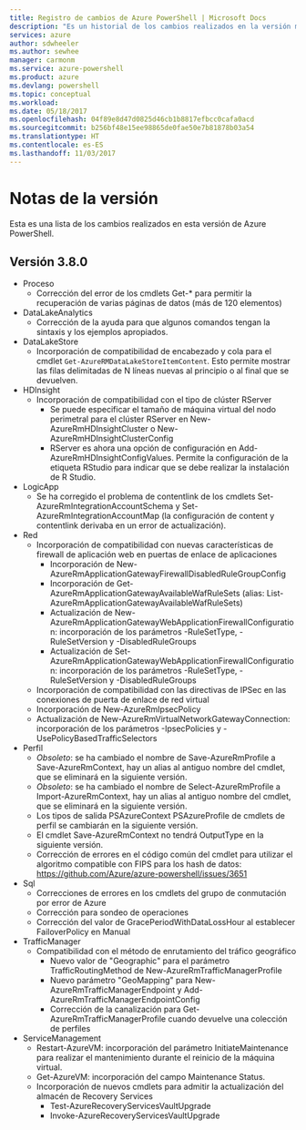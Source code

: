 ```yaml
---
title: Registro de cambios de Azure PowerShell | Microsoft Docs
description: "Es un historial de los cambios realizados en la versión más reciente de Azure PowerShell."
services: azure
author: sdwheeler
ms.author: sewhee
manager: carmonm
ms.service: azure-powershell
ms.product: azure
ms.devlang: powershell
ms.topic: conceptual
ms.workload: 
ms.date: 05/18/2017
ms.openlocfilehash: 04f89e8d47d0825d46cb1b8817efbcc0cafa0acd
ms.sourcegitcommit: b256bf48e15ee98865de0fae50e7b81878b03a54
ms.translationtype: HT
ms.contentlocale: es-ES
ms.lasthandoff: 11/03/2017
---
```

# <a name="release-notes"></a>Notas de la versión

Esta es una lista de los cambios realizados en esta versión de Azure PowerShell.

## <a name="version-380"></a>Versión 3.8.0
* Proceso
  - Corrección del error de los cmdlets Get-* para permitir la recuperación de varias páginas de datos (más de 120 elementos)
* DataLakeAnalytics
  - Corrección de la ayuda para que algunos comandos tengan la sintaxis y los ejemplos apropiados.
* DataLakeStore
  - Incorporación de compatibilidad de encabezado y cola para el cmdlet `Get-AzureRMDataLakeStoreItemContent`. Esto permite mostrar las filas delimitadas de N líneas nuevas al principio o al final que se devuelven.
* HDInsight
  - Incorporación de compatibilidad con el tipo de clúster RServer
    + Se puede especificar el tamaño de máquina virtual del nodo perimetral para el clúster RServer en New-AzureRmHDInsightCluster o New-AzureRmHDInsightClusterConfig
    + RServer es ahora una opción de configuración en Add-AzureRmHDInsightConfigValues. Permite la configuración de la etiqueta RStudio para indicar que se debe realizar la instalación de R Studio.
* LogicApp
  - Se ha corregido el problema de contentlink de los cmdlets Set-AzureRmIntegrationAccountSchema y Set-AzureRmIntegrationAccountMap (la configuración de content y contentlink derivaba en un error de actualización).
* Red
  - Incorporación de compatibilidad con nuevas características de firewall de aplicación web en puertas de enlace de aplicaciones
    + Incorporación de New-AzureRmApplicationGatewayFirewallDisabledRuleGroupConfig
    + Incorporación de Get-AzureRmApplicationGatewayAvailableWafRuleSets (alias: List-AzureRmApplicationGatewayAvailableWafRuleSets)
    + Actualización de New-AzureRmApplicationGatewayWebApplicationFirewallConfiguration: incorporación de los parámetros -RuleSetType, -RuleSetVersion y -DisabledRuleGroups
    + Actualización de Set-AzureRmApplicationGatewayWebApplicationFirewallConfiguration: incorporación de los parámetros -RuleSetType, -RuleSetVersion y -DisabledRuleGroups
  - Incorporación de compatibilidad con las directivas de IPSec en las conexiones de puerta de enlace de red virtual
  - Incorporación de New-AzureRmIpsecPolicy
  - Actualización de New-AzureRmVirtualNetworkGatewayConnection: incorporación de los parámetros -IpsecPolicies y -UsePolicyBasedTrafficSelectors
* Perfil
  - *Obsoleto*: se ha cambiado el nombre de Save-AzureRmProfile a Save-AzureRmContext, hay un alias al antiguo nombre del cmdlet, que se eliminará en la siguiente versión.
  - *Obsoleto*: se ha cambiado el nombre de Select-AzureRmProfile a Import-AzureRmContext, hay un alias al antiguo nombre del cmdlet, que se eliminará en la siguiente versión.
  - Los tipos de salida PSAzureContext PSAzureProfile de cmdlets de perfil se cambiarán en la siguiente versión.
  - El cmdlet Save-AzureRmContext no tendrá OutputType en la siguiente versión.
  - Corrección de errores en el código común del cmdlet para utilizar el algoritmo compatible con FIPS para los hash de datos: https://github.com/Azure/azure-powershell/issues/3651
* Sql
  - Correcciones de errores en los cmdlets del grupo de conmutación por error de Azure
  - Corrección para sondeo de operaciones
  - Corrección del valor de GracePeriodWithDataLossHour al establecer FailoverPolicy en Manual
* TrafficManager
  - Compatibilidad con el método de enrutamiento del tráfico geográfico
    + Nuevo valor de "Geographic" para el parámetro TrafficRoutingMethod de New-AzureRmTrafficManagerProfile
    + Nuevo parámetro "GeoMapping" para New-AzureRmTrafficManagerEndpoint y Add-AzureRmTrafficManagerEndpointConfig
    + Corrección de la canalización para Get-AzureRmTrafficManagerProfile cuando devuelve una colección de perfiles
* ServiceManagement
  - Restart-AzureVM: incorporación del parámetro InitiateMaintenance para realizar el mantenimiento durante el reinicio de la máquina virtual.
  - Get-AzureVM: incorporación del campo Maintenance Status.
  - Incorporación de nuevos cmdlets para admitir la actualización del almacén de Recovery Services
    + Test-AzureRecoveryServicesVaultUpgrade
    + Invoke-AzureRecoveryServicesVaultUpgrade
